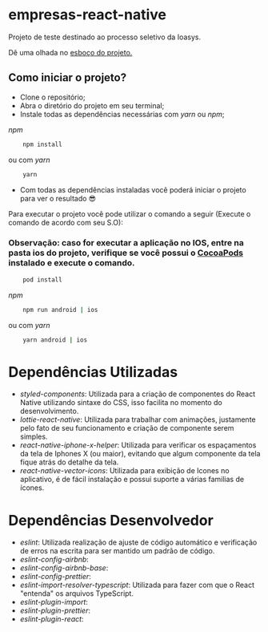 # empresas-react-native
Projeto de teste destinado ao processo seletivo da Ioasys.

Dê uma olhada no [esboço do projeto.](https://whimsical.com/ioasys-test-SWXiEK9fgr6nDCeJMd7D1r)

## Como iniciar o projeto?
- Clone o repositório;
- Abra o diretório do projeto em seu terminal;
- Instale todas as dependências necessárias com _yarn_ ou _npm_;

_npm_
```bash
    npm install
```
ou com _yarn_
```bash
    yarn
```

- Com todas as dependências instaladas você poderá iniciar o projeto para ver o resultado 😎

Para executar o projeto você pode utilizar o comando a seguir (Execute o comando de acordo com seu S.O):

### **Observação:** caso for executar a aplicação no IOS, entre na pasta ios do projeto, verifique se você possui o [CocoaPods](https://cocoapods.org/) instalado e execute o comando.

```bash
    pod install
```


_npm_
```bash
    npm run android | ios
```
ou com _yarn_
```bash
    yarn android | ios
```


# Dependências Utilizadas
- _styled-components_: Utilizada para a criação de componentes do React Native utilizando sintaxe do CSS, isso facilita no momento do desenvolvimento.
- _lottie-react-native_: Utilizada para trabalhar com animações, justamente pelo fato de seu funcionamento e criação de componente serem simples.
- _react-native-iphone-x-helper_: Utilizada para verificar os espaçamentos da tela de Iphones X (ou maior), evitando que algum componente da tela fique atrás do detalhe da tela.
- _react-native-vector-icons_: Utilizada para exibição de Icones no aplicativo, é de fácil instalação e possui suporte a várias familias de ícones.

# Dependências Desenvolvedor
- _eslint_: Utilizada realização de ajuste de código automático e verificação de erros na escrita para ser mantido um padrão de código.
- _eslint-config-airbnb_: 
- _eslint-config-airbnb-base_: 
- _eslint-config-prettier_: 
- _eslint-import-resolver-typescript_: Utilizada para fazer com que o React "entenda" os arquivos TypeScript. 
- _eslint-plugin-import_: 
- _eslint-plugin-prettier_: 
- _eslint-plugin-react_: 